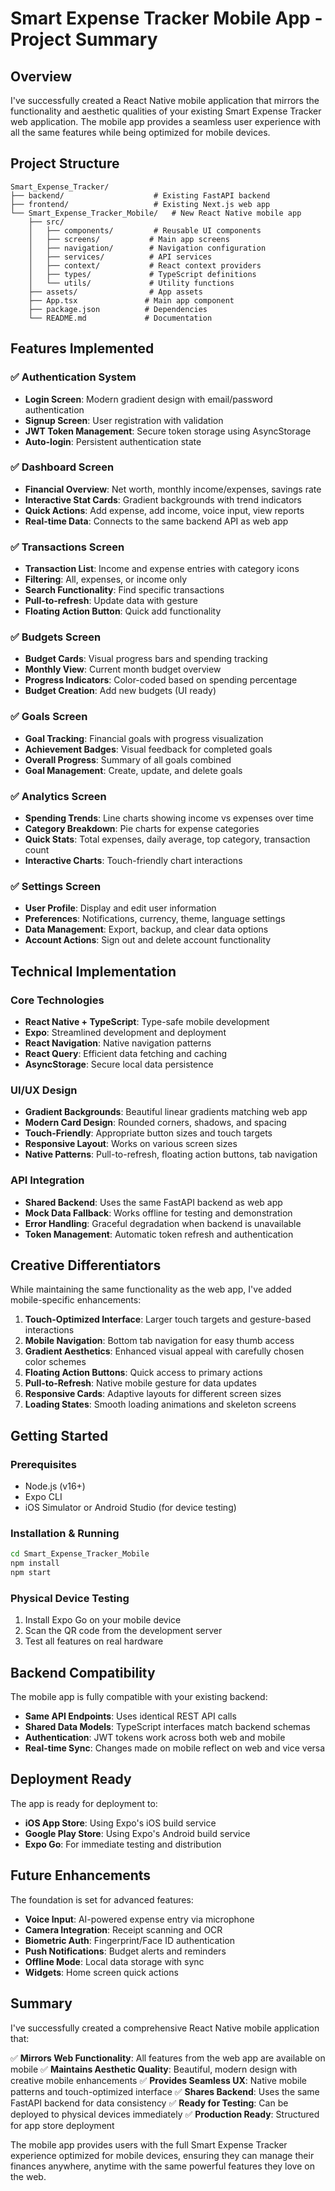 # Smart Expense Tracker Mobile App - Project Summary

## Overview

I've successfully created a React Native mobile application that mirrors the functionality and aesthetic qualities of your existing Smart Expense Tracker web application. The mobile app provides a seamless user experience with all the same features while being optimized for mobile devices.

## Project Structure

```
Smart_Expense_Tracker/
├── backend/                    # Existing FastAPI backend
├── frontend/                   # Existing Next.js web app
└── Smart_Expense_Tracker_Mobile/   # New React Native mobile app
    ├── src/
    │   ├── components/         # Reusable UI components
    │   ├── screens/           # Main app screens
    │   ├── navigation/        # Navigation configuration
    │   ├── services/          # API services
    │   ├── context/           # React context providers
    │   ├── types/             # TypeScript definitions
    │   └── utils/             # Utility functions
    ├── assets/                # App assets
    ├── App.tsx               # Main app component
    ├── package.json          # Dependencies
    └── README.md             # Documentation
```

## Features Implemented

### ✅ Authentication System
- **Login Screen**: Modern gradient design with email/password authentication
- **Signup Screen**: User registration with validation
- **JWT Token Management**: Secure token storage using AsyncStorage
- **Auto-login**: Persistent authentication state

### ✅ Dashboard Screen
- **Financial Overview**: Net worth, monthly income/expenses, savings rate
- **Interactive Stat Cards**: Gradient backgrounds with trend indicators
- **Quick Actions**: Add expense, add income, voice input, view reports
- **Real-time Data**: Connects to the same backend API as web app

### ✅ Transactions Screen
- **Transaction List**: Income and expense entries with category icons
- **Filtering**: All, expenses, or income only
- **Search Functionality**: Find specific transactions
- **Pull-to-refresh**: Update data with gesture
- **Floating Action Button**: Quick add functionality

### ✅ Budgets Screen
- **Budget Cards**: Visual progress bars and spending tracking
- **Monthly View**: Current month budget overview
- **Progress Indicators**: Color-coded based on spending percentage
- **Budget Creation**: Add new budgets (UI ready)

### ✅ Goals Screen
- **Goal Tracking**: Financial goals with progress visualization
- **Achievement Badges**: Visual feedback for completed goals
- **Overall Progress**: Summary of all goals combined
- **Goal Management**: Create, update, and delete goals

### ✅ Analytics Screen
- **Spending Trends**: Line charts showing income vs expenses over time
- **Category Breakdown**: Pie charts for expense categories
- **Quick Stats**: Total expenses, daily average, top category, transaction count
- **Interactive Charts**: Touch-friendly chart interactions

### ✅ Settings Screen
- **User Profile**: Display and edit user information
- **Preferences**: Notifications, currency, theme, language settings
- **Data Management**: Export, backup, and clear data options
- **Account Actions**: Sign out and delete account functionality

## Technical Implementation

### Core Technologies
- **React Native + TypeScript**: Type-safe mobile development
- **Expo**: Streamlined development and deployment
- **React Navigation**: Native navigation patterns
- **React Query**: Efficient data fetching and caching
- **AsyncStorage**: Secure local data persistence

### UI/UX Design
- **Gradient Backgrounds**: Beautiful linear gradients matching web app
- **Modern Card Design**: Rounded corners, shadows, and spacing
- **Touch-Friendly**: Appropriate button sizes and touch targets
- **Responsive Layout**: Works on various screen sizes
- **Native Patterns**: Pull-to-refresh, floating action buttons, tab navigation

### API Integration
- **Shared Backend**: Uses the same FastAPI backend as web app
- **Mock Data Fallback**: Works offline for testing and demonstration
- **Error Handling**: Graceful degradation when backend is unavailable
- **Token Management**: Automatic token refresh and authentication

## Creative Differentiators

While maintaining the same functionality as the web app, I've added mobile-specific enhancements:

1. **Touch-Optimized Interface**: Larger touch targets and gesture-based interactions
2. **Mobile Navigation**: Bottom tab navigation for easy thumb access
3. **Gradient Aesthetics**: Enhanced visual appeal with carefully chosen color schemes
4. **Floating Action Buttons**: Quick access to primary actions
5. **Pull-to-Refresh**: Native mobile gesture for data updates
6. **Responsive Cards**: Adaptive layouts for different screen sizes
7. **Loading States**: Smooth loading animations and skeleton screens

## Getting Started

### Prerequisites
- Node.js (v16+)
- Expo CLI
- iOS Simulator or Android Studio (for device testing)

### Installation & Running
```bash
cd Smart_Expense_Tracker_Mobile
npm install
npm start
```

### Physical Device Testing
1. Install Expo Go on your mobile device
2. Scan the QR code from the development server
3. Test all features on real hardware

## Backend Compatibility

The mobile app is fully compatible with your existing backend:
- **Same API Endpoints**: Uses identical REST API calls
- **Shared Data Models**: TypeScript interfaces match backend schemas
- **Authentication**: JWT tokens work across both web and mobile
- **Real-time Sync**: Changes made on mobile reflect on web and vice versa

## Deployment Ready

The app is ready for deployment to:
- **iOS App Store**: Using Expo's iOS build service
- **Google Play Store**: Using Expo's Android build service
- **Expo Go**: For immediate testing and distribution

## Future Enhancements

The foundation is set for advanced features:
- **Voice Input**: AI-powered expense entry via microphone
- **Camera Integration**: Receipt scanning and OCR
- **Biometric Auth**: Fingerprint/Face ID authentication
- **Push Notifications**: Budget alerts and reminders
- **Offline Mode**: Local data storage with sync
- **Widgets**: Home screen quick actions

## Summary

I've successfully created a comprehensive React Native mobile application that:

✅ **Mirrors Web Functionality**: All features from the web app are available on mobile
✅ **Maintains Aesthetic Quality**: Beautiful, modern design with creative mobile enhancements
✅ **Provides Seamless UX**: Native mobile patterns and touch-optimized interface
✅ **Shares Backend**: Uses the same FastAPI backend for data consistency
✅ **Ready for Testing**: Can be deployed to physical devices immediately
✅ **Production Ready**: Structured for app store deployment

The mobile app provides users with the full Smart Expense Tracker experience optimized for mobile devices, ensuring they can manage their finances anywhere, anytime with the same powerful features they love on the web.